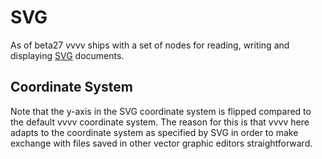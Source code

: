 # SVG
As of beta27 vvvv ships with a set of nodes for reading, writing and displaying <a href="https://en.wikipedia.org/wiki/Scalable_Vector_Graphics" class="extURL" target="_blank">SVG</a> documents.   

## Coordinate System
Note that the y-axis in the SVG coordinate system is flipped compared to the default vvvv coordinate system. The reason for this is that vvvv here adapts to the coordinate system as specified by SVG in order to make exchange with files saved in other vector graphic editors straightforward.